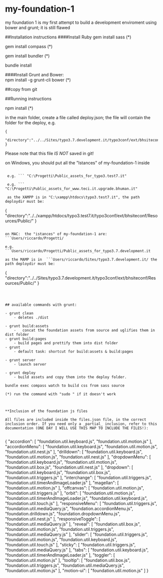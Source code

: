 # my-foundation-1
my foundation 1 is my first attempt to build a development enviroment using bower and grunt; it is still flawed

##Installation instructions 
####Install Ruby
gem install sass (*)

gem install compass (*)

gem install bundler (*)

bundle install

####Install Grunt and Bower:  
npm install -g grunt-cli bower (*)

##copy from git


##Running instructions 

npm install (*)


in the main folder, create a file called deploy.json; the file will contain the folder for the deploy, e.g.

```
{
	"directory":"../../Sites/typo3.7.development.it/typo3conf/ext/bhsiteconf/Resources/Public/"
}
```

Please note that this file _IS NOT_ saved in git! 

on Windows, you should put all the "Istances" of my-foundation-1  inside 

```C:\Progetti\
 
 e.g. ``` "C:\Progetti\Public_assets_for_typo3.test7.it"
 
 e.g. ``` "C:\Progetti\Public_assets_for_www.teci.it.upgrade.bhuman.it"  
  
 as the XAMPP is in "C:\xampp\htdocs\typo3.test7.it", the path deploydir must be:

```
{
	"directory":"../../xampp/htdocs/typo3.test7.it/typo3conf/ext/bhsiteconf/Resources/Public/"
}
```

on MAC:  the "istances" of my-foundation-1 are: ```Users/riccardo/Progetti/

e.g. ```Users/riccardo/Progetti/Public_assets_for_typo3.7.development.it

as the MAMP is in  ```Users/riccardo/Sites/typo3.7.development.it/ the path deploydir must be:
```
{
	"directory":"../../Sites/typo3.7.development.it/typo3conf/ext/bhsiteconf/Resources/Public/"
}
```



## available commands with grunt:

- grunt clean
	- deletes ./dist

- grunt build:assets
	- 	concat the foundation assets from source and uglifies them in dist folder
- grunt build:pages
	- build pages and prettify them into dist folder
- grunt
	- default task: shortcut for build:assets & build:pages

- grunt server
	- launch server

- grunt deploy
	- build assets and copy them into the deploy folder.	

bundle exec compass watch to build css from sass source

(*) run the command with "sudo " if it doesn't work



**Inclusion of the foundation js files

All files are included inside the files.json file, in the correct inclusion order. If you need only a _partial_ inclusion, refer to this documentation (ONE DAY I WILL USE THIS MAP TO INCLUDE THE FILES!):


```
{
  "accordion": [
    "foundation.util.keyboard.js",
    "foundation.util.motion.js"
  ],
  "accordionMenu": [
    "foundation.util.keyboard.js",
    "foundation.util.motion.js",
    "foundation.util.nest.js"
  ],
  "drilldown": [
    "foundation.util.keyboard.js",
    "foundation.util.motion.js",
    "foundation.util.nest.js"
  ],
  "dropdownMenu": [
    "foundation.util.keyboard.js",
    "foundation.util.motion.js",
    "foundation.util.box.js",
    "foundation.util.nest.js"
  ],
  "dropdown": [
    "foundation.util.keyboard.js",
    "foundation.util.box.js",
    "foundation.util.triggers.js"
  ],
  "interchange": [
    "foundation.util.triggers.js",
    "foundation.util.timerAndImageLoader.js"
  ],
  "magellan": [
    "foundation.util.motion.js"
  ],
  "offcanvas": [
    "foundation.util.motion.js",
    "foundation.util.triggers.js"
  ],
  "orbit": [
    "foundation.util.motion.js",
    "foundation.util.timerAndImageLoader.js",
    "foundation.util.keyboard.js",
    "foundation.util.touch.js"
  ],
  "responsiveMenu": [
    "foundation.util.triggers.js",
    "foundation.util.mediaQuery.js",
    "foundation.accordionMenu.js",
    "foundation.drilldown.js",
    "foundation.dropdownMenu.js",
    "foundation.util.nest.js"
  ],
  "responsiveToggle": [
    "foundation.util.mediaQuery.js"
  ],
  "reveal": [
    "foundation.util.box.js",
    "foundation.util.motion.js",
    "foundation.util.triggers.js",
    "foundation.util.mediaQuery.js"
  ],
  "slider": [
    "foundation.util.triggers.js",
    "foundation.util.motion.js",
    "foundation.util.keyboard.js",
    "foundation.util.touch.js"
  ],
  "sticky": [
    "foundation.util.triggers.js",
    "foundation.util.mediaQuery.js"
  ],
  "tabs": [
    "foundation.util.keyboard.js",
    "foundation.util.timerAndImageLoader.js"
  ],
  "toggler": [
    "foundation.util.motion.js"
  ],
  "tooltip": [
    "foundation.util.box.js",
    "foundation.util.triggers.js",
    "foundation.util.mediaQuery.js",
    "foundation.util.motion.js"
  ],
  "motion-ui": [
    "foundation.util.motion.js"
  ]
}
```